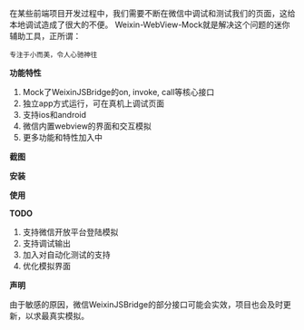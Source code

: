 
在某些前端项目开发过程中，我们需要不断在微信中调试和测试我们的页面，这给本地调试造成了很大的不便。
Weixin-WebView-Mock就是解决这个问题的迷你辅助工具，正所谓：

```
专注于小而美，令人心驰神往
```

__功能特性__

1. Mock了WeixinJSBridge的on, invoke, call等核心接口
2. 独立app方式运行，可在真机上调试页面
3. 支持ios和android
4. 微信内置webview的界面和交互模拟
5. 更多功能和特性加入中

__截图__

__安装__

__使用__

__TODO__

1. 支持微信开放平台登陆模拟
2. 支持调试输出
3. 加入对自动化测试的支持
4. 优化模拟界面

__声明__

由于敏感的原因，微信WeixinJSBridge的部分接口可能会实效，项目也会及时更新，以求最真实模拟。
